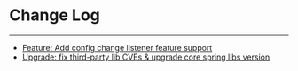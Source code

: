 # Change Log
---

- [Feature: Add config change listener feature support](https://github.com/Tencent/spring-cloud-tencent/pull/254)
- [Upgrade: fix third-party lib CVEs & upgrade core spring libs version](https://github.com/Tencent/spring-cloud-tencent/pull/258)

